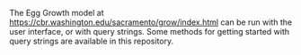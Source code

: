 The Egg Growth model at
https://cbr.washington.edu/sacramento/grow/index.html
can be run with the user interface, or with query strings.
Some methods for getting started with query strings are available in this repository.
